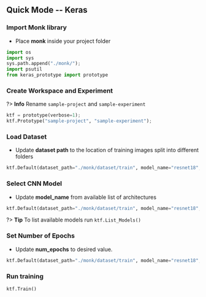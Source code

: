 ## Quick Mode -- Keras

### Import Monk library
- Place <b>monk</b> inside your project folder

```python
import os
import sys
sys.path.append("./monk/");
import psutil
from keras_prototype import prototype
```

### Create Workspace and Experiment
?> **Info** Rename `sample-project` and `sample-experiment`
```python
ktf = prototype(verbose=1);
ktf.Prototype("sample-project", "sample-experiment");
```

### Load Dataset 
- Update <b>dataset path</b> to the location of training images split into different folders

```python
ktf.Default(dataset_path="./monk/dataset/train", model_name="resnet18", freeze_base_network=True, num_epochs=2)
```

### Select CNN Model
- Update <b>model_name</b> from available list of architectures

```python
ktf.Default(dataset_path="./monk/dataset/train", model_name="resnet18", freeze_base_network=True, num_epochs=2)
```
?> **Tip** To list available models run `ktf.List_Models()`

### Set Number of Epochs
- Update <b>num_epochs</b> to desired value.

```python
ktf.Default(dataset_path="./monk/dataset/train", model_name="resnet18", freeze_base_network=True, num_epochs=2)
```

### Run training
```python
ktf.Train()
```